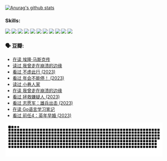
[![Anurag's github stats](https://github-readme-stats.vercel.app/api?username=w940853815)](https://github.com/anuraghazra/github-readme-stats)

### Skills:

<code><img height="32" src="https://cdn.jsdelivr.net/npm/simple-icons@v5/icons/python.svg"></code>
<code><img height="32" src="https://cdn.jsdelivr.net/npm/simple-icons@v5/icons/javascript.svg"></code>
<code><img height="32" src="https://cdn.jsdelivr.net/npm/simple-icons@v5/icons/django.svg"></code>
<code><img height="32" src="https://cdn.jsdelivr.net/npm/simple-icons@v5/icons/flask.svg"></code>
<code><img height="32" src="https://cdn.jsdelivr.net/npm/simple-icons@v5/icons/vuetify.svg"></code>
<code><img height="32" src="https://cdn.jsdelivr.net/npm/simple-icons@v5/icons/git.svg"></code>
<code><img height="32" src="https://cdn.jsdelivr.net/npm/simple-icons@v5/icons/docker.svg"></code>
<code><img height="32" src="https://cdn.jsdelivr.net/npm/simple-icons@v5/icons/postgresql.svg"></code>
<code><img height="32" src="https://cdn.jsdelivr.net/npm/simple-icons@v5/icons/elasticsearch.svg"></code>
<code><img height="32" src="https://cdn.jsdelivr.net/npm/simple-icons@v5/icons/macos.svg"></code>
<code><img height="32" src="https://cdn.jsdelivr.net/npm/simple-icons@v5/icons/linux.svg"></code>

### 🗣 豆瓣:

<!-- DOUBAN-ACTIVITIES:START -->
- [在读 埃隆·马斯克传](https://www.douban.com/people/136069238/status/4500417190/?_i=06156206)
- [读过 我曾走在崩溃的边缘](https://www.douban.com/people/136069238/status/4500416754/?_i=06156206)
- [看过 不虚此行‎ (2023)](https://www.douban.com/people/136069238/status/4499973052/?_i=06156206)
- [看过 年会不能停！‎ (2023)](https://www.douban.com/people/136069238/status/4498582002/?_i=06156206)
- [读过 小巷人家](https://www.douban.com/people/136069238/status/4489290935/?_i=06156206)
- [在读 我曾走在崩溃的边缘](https://www.douban.com/people/136069238/status/4489290559/?_i=06156206)
- [看过 拯救嫌疑人‎ (2023)](https://www.douban.com/people/136069238/status/4477421513/?_i=06156206)
- [看过 志愿军：雄兵出击‎ (2023)](https://www.douban.com/people/136069238/status/4465247367/?_i=06156206)
- [在读 Go语言学习笔记](https://www.douban.com/people/136069238/status/4459852901/?_i=06156206)
- [看过 前任4：英年早婚‎ (2023)](https://www.douban.com/people/136069238/status/4458320768/?_i=06156206)
<!-- DOUBAN-ACTIVITIES:END -->


![Snake animation](https://raw.githubusercontent.com/w940853815/w940853815/output/github-contribution-grid-snake.svg)

<!--
**w940853815/w940853815** is a ✨ _special_ ✨ repository because its `README.md` (this file) appears on your GitHub profile.

Here are some ideas to get you started:

- 🔭 I’m currently working on ...
- 🌱 I’m currently learning ...
- 👯 I’m looking to collaborate on ...
- 🤔 I’m looking for help with ...
- 💬 Ask me about ...
- 📫 How to reach me: ...
- 😄 Pronouns: ...
- ⚡ Fun fact: ...
-->
